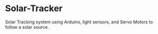 # Solar-Tracker
Solar Tracking system using Arduino, light sensors, and Servo Motors to follow a solar source.
